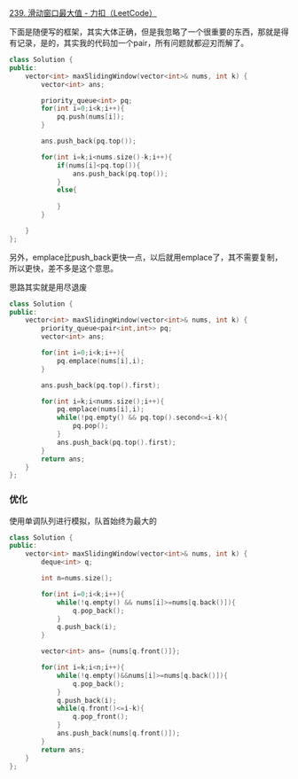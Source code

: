 [239. 滑动窗口最大值 - 力扣（LeetCode）](https://leetcode.cn/problems/sliding-window-maximum/description/?envType=study-plan-v2&envId=top-100-liked)

下面是随便写的框架，其实大体正确，但是我忽略了一个很重要的东西，那就是得有记录，是的，其实我的代码加一个pair，所有问题就都迎刃而解了。

```cpp
class Solution {
public:
    vector<int> maxSlidingWindow(vector<int>& nums, int k) {
        vector<int> ans;

        priority_queue<int> pq;
        for(int i=0;i<k;i++){
            pq.push(nums[i]);
        }

        ans.push_back(pq.top());

        for(int i=k;i<nums.size()-k;i++){
            if(nums[i]<pq.top()){
                ans.push_back(pq.top());
            }
            else{
                
            }
        }

    }
};
```


另外，emplace比push_back更快一点，以后就用emplace了，其不需要复制，所以更快，差不多是这个意思。

思路其实就是用尽退废

```cpp
class Solution {
public:
    vector<int> maxSlidingWindow(vector<int>& nums, int k) {
        priority_queue<pair<int,int>> pq;
        vector<int> ans;

        for(int i=0;i<k;i++){
            pq.emplace(nums[i],i);
        }

        ans.push_back(pq.top().first);

        for(int i=k;i<nums.size();i++){
            pq.emplace(nums[i],i);
            while(!pq.empty() && pq.top().second<=i-k){
                pq.pop();
            }
            ans.push_back(pq.top().first);
        }
        return ans;
    }
};
```

### 优化

使用单调队列进行模拟，队首始终为最大的

```cpp
class Solution {
public:
    vector<int> maxSlidingWindow(vector<int>& nums, int k) {
        deque<int> q;

        int n=nums.size();

        for(int i=0;i<k;i++){
            while(!q.empty() && nums[i]>=nums[q.back()]){
                q.pop_back();
            }
            q.push_back(i);
        }

        vector<int> ans= {nums[q.front()]};

        for(int i=k;i<n;i++){
            while(!q.empty()&&nums[i]>=nums[q.back()]){
                q.pop_back();
            }
            q.push_back(i);
            while(q.front()<=i-k){
                q.pop_front();
            }
            ans.push_back(nums[q.front()]);
        }
        return ans;
    }
};
```